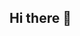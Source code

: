 ## Hi there 👋

<!--

🙋‍♀️ This organization is dedicated to the development of academic Data Science projects focusing on applications of Machine Learning, exploratory analysis, and data manipulation using Python as the primary programming language.
